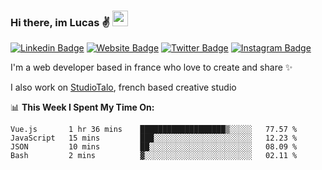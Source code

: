 ### Hi there, im Lucas ✌️ <img src="https://media.giphy.com/media/hvRJCLFzcasrR4ia7z/giphy.gif" width="25px">
[![Linkedin Badge](https://img.shields.io/badge/-LinkedIn-0e76a8?style=flat-square&logo=Linkedin&logoColor=white)](https://www.linkedin.com/in/lucasbellier/)
[![Website Badge](https://img.shields.io/badge/Website-3b5998?style=flat-square&logo=google-chrome&logoColor=white)](https://lucasblr.fr)
[![Twitter Badge](https://img.shields.io/badge/-Twitter-00acee?style=flat-square&logo=Twitter&logoColor=white)](https://twitter.com/ImJustLucas_)
[![Instagram Badge](https://img.shields.io/badge/-Instagram-e4405f?style=flat-square&logo=Instagram&logoColor=white)](https://instagram.com/luuucas.blr/)

I'm a web developer based in france who love to create and share ✨

I also work on [StudioTalo](https://talodev.fr), french based creative studio

📊 **This Week I Spent My Time On:**
<!--START_SECTION:waka-->

```text
Vue.js       1 hr 36 mins    ███████████████████▒░░░░░   77.57 %
JavaScript   15 mins         ███░░░░░░░░░░░░░░░░░░░░░░   12.23 %
JSON         10 mins         ██░░░░░░░░░░░░░░░░░░░░░░░   08.09 %
Bash         2 mins          ▓░░░░░░░░░░░░░░░░░░░░░░░░   02.11 %
```

<!--END_SECTION:waka-->
